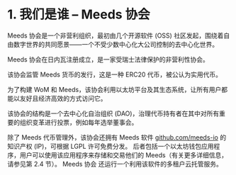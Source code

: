 
# 1. 我们是谁 – Meeds 协会

Meeds 协会是一个非营利组织，最初由几个开源软件 (OSS) 社区发起，围绕着自由数字世界的共同愿景——一个不受少数中心化大公司控制的去中心化世界。

Meeds 协会在日内瓦注册成立，是一家受瑞士法律保护的非营利性协会。

该协会监管 Meeds 货币的发行，这是一种 ERC20 代币，被公认为实用代币。

为了构建 WoM 和 Meeds，该协会利用以太坊平台及其生态系统，让所有用户都能以友好且经济高效的方式访问它。

该协会的结构是一个去中心化自治组织 (DAO)，治理代币持有者在其中对所有重要的组织变革进行投票，例如每年选举董事会。

除了 Meeds 代币管理外，该协会还拥有 Meeds 软件 [github.com/meeds-io](https://github.com/meeds-io) 的知识产权 (IP)，可根据 LGPL 许可免费分发。 后者包括一个以太坊钱包应用程序，用户可以使用该应用程序来存储和交易他们的 Meeds（有关更多详细信息，请参见第 2.4 节）。 Meeds 协会 还运行一个利用该软件的多租户云托管服务。

